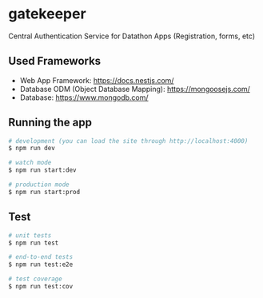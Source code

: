 # gatekeeper
Central Authentication Service for Datathon Apps (Registration, forms, etc)

## Used Frameworks
- Web App Framework: https://docs.nestjs.com/
- Database ODM (Object Database Mapping): https://mongoosejs.com/
- Database: https://www.mongodb.com/

## Running the app
```bash
# development (you can load the site through http://localhost:4000)
$ npm run dev

# watch mode
$ npm run start:dev

# production mode
$ npm run start:prod
```

## Test
```bash
# unit tests
$ npm run test

# end-to-end tests
$ npm run test:e2e

# test coverage
$ npm run test:cov
```